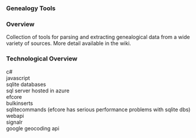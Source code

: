 ### Genealogy Tools

### Overview
Collection of tools for parsing and extracting genealogical data from a wide variety of sources. More detail available in the wiki.

### Technological Overview
c#  
javascript  
sqlite databases   
sql server hosted in azure  
efcore  
bulkinserts  
sqlitecommands (efcore has serious performance problems with sqlite dbs)  
webapi  
signalr  
google geocoding api  
